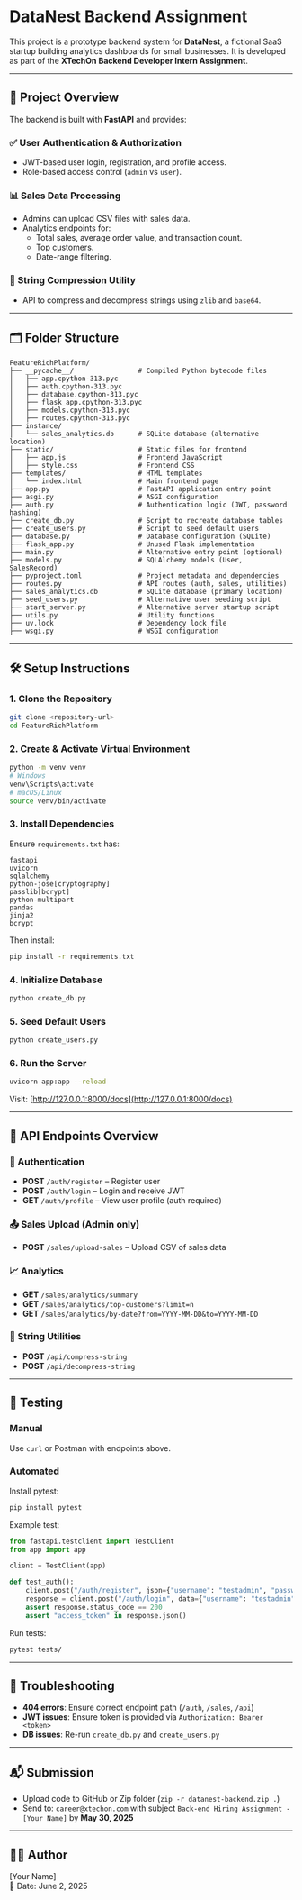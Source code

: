 # DataNest Backend Assignment

This project is a prototype backend system for **DataNest**, a fictional SaaS startup building analytics dashboards for small businesses. It is developed as part of the **XTechOn Backend Developer Intern Assignment**.

---

## 🚀 Project Overview

The backend is built with **FastAPI** and provides:

### ✅ User Authentication & Authorization
- JWT-based user login, registration, and profile access.
- Role-based access control (`admin` vs `user`).

### 📊 Sales Data Processing
- Admins can upload CSV files with sales data.
- Analytics endpoints for:
  - Total sales, average order value, and transaction count.
  - Top customers.
  - Date-range filtering.

### 🧬 String Compression Utility
- API to compress and decompress strings using `zlib` and `base64`.

---

## 🗂️ Folder Structure

```
FeatureRichPlatform/
├── __pycache__/                # Compiled Python bytecode files
│   ├── app.cpython-313.pyc
│   ├── auth.cpython-313.pyc
│   ├── database.cpython-313.pyc
│   ├── flask_app.cpython-313.pyc
│   ├── models.cpython-313.pyc
│   ├── routes.cpython-313.pyc
├── instance/
│   └── sales_analytics.db      # SQLite database (alternative location)
├── static/                     # Static files for frontend
│   ├── app.js                  # Frontend JavaScript
│   ├── style.css               # Frontend CSS
├── templates/                  # HTML templates
│   └── index.html              # Main frontend page
├── app.py                      # FastAPI application entry point
├── asgi.py                     # ASGI configuration
├── auth.py                     # Authentication logic (JWT, password hashing)
├── create_db.py                # Script to recreate database tables
├── create_users.py             # Script to seed default users
├── database.py                 # Database configuration (SQLite)
├── flask_app.py                # Unused Flask implementation
├── main.py                     # Alternative entry point (optional)
├── models.py                   # SQLAlchemy models (User, SalesRecord)
├── pyproject.toml              # Project metadata and dependencies
├── routes.py                   # API routes (auth, sales, utilities)
├── sales_analytics.db          # SQLite database (primary location)
├── seed_users.py               # Alternative user seeding script
├── start_server.py             # Alternative server startup script
├── utils.py                    # Utility functions
├── uv.lock                     # Dependency lock file
├── wsgi.py                     # WSGI configuration
```

---

## 🛠️ Setup Instructions

### 1. Clone the Repository

```bash
git clone <repository-url>
cd FeatureRichPlatform
```

### 2. Create & Activate Virtual Environment

```bash
python -m venv venv
# Windows
venv\Scripts\activate
# macOS/Linux
source venv/bin/activate
```

### 3. Install Dependencies

Ensure `requirements.txt` has:
```
fastapi
uvicorn
sqlalchemy
python-jose[cryptography]
passlib[bcrypt]
python-multipart
pandas
jinja2
bcrypt
```

Then install:
```bash
pip install -r requirements.txt
```

### 4. Initialize Database

```bash
python create_db.py
```

### 5. Seed Default Users

```bash
python create_users.py
```

### 6. Run the Server

```bash
uvicorn app:app --reload
```

Visit: [http://127.0.0.1:8000/docs](http://127.0.0.1:8000/docs)

---

## 📡 API Endpoints Overview

### 🔐 Authentication

- **POST** `/auth/register` – Register user
- **POST** `/auth/login` – Login and receive JWT
- **GET** `/auth/profile` – View user profile (auth required)

### 📤 Sales Upload (Admin only)

- **POST** `/sales/upload-sales` – Upload CSV of sales data

### 📈 Analytics

- **GET** `/sales/analytics/summary`
- **GET** `/sales/analytics/top-customers?limit=n`
- **GET** `/sales/analytics/by-date?from=YYYY-MM-DD&to=YYYY-MM-DD`

### 🔄 String Utilities

- **POST** `/api/compress-string`
- **POST** `/api/decompress-string`

---

## 🧪 Testing

### Manual
Use `curl` or Postman with endpoints above.

### Automated

Install pytest:
```bash
pip install pytest
```

Example test:
```python
from fastapi.testclient import TestClient
from app import app

client = TestClient(app)

def test_auth():
    client.post("/auth/register", json={"username": "testadmin", "password": "testpass", "role": "admin"})
    response = client.post("/auth/login", data={"username": "testadmin", "password": "testpass"})
    assert response.status_code == 200
    assert "access_token" in response.json()
```

Run tests:
```bash
pytest tests/
```

---

## 🧰 Troubleshooting

- **404 errors**: Ensure correct endpoint path (`/auth`, `/sales`, `/api`)
- **JWT issues**: Ensure token is provided via `Authorization: Bearer <token>`
- **DB issues**: Re-run `create_db.py` and `create_users.py`

---

## 📬 Submission

- Upload code to GitHub or Zip folder (`zip -r datanest-backend.zip .`)
- Send to: `career@xtechon.com` with subject `Back-end Hiring Assignment - [Your Name]` by **May 30, 2025**

---

## 👨‍💻 Author

[Your Name]  
📅 Date: June 2, 2025
